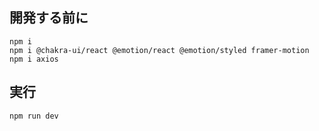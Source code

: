## 開発する前に
```
npm i
npm i @chakra-ui/react @emotion/react @emotion/styled framer-motion
npm i axios

```

## 実行
```
npm run dev
```
